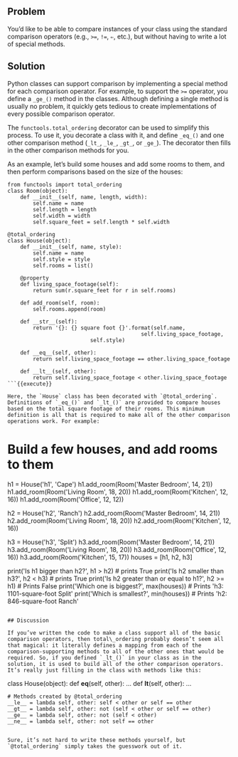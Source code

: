 ## Problem

You’d like to be able to compare instances of your class using the standard comparison operators (e.g., `>=`, `!=`, `⇐`, etc.), but without having to write a lot of special methods.

## Solution

Python classes can support comparison by implementing a special method for each comparison operator. For example, to support the `>=` operator, you define a `_ge_()` method in the classes. Although defining a single method is usually no problem, it quickly gets tedious to create implementations of every possible comparison operator.

The `functools.total_ordering` decorator can be used to simplify this process. To use it, you decorate a class with it, and define `_eq_()` and one other comparison method (`_lt_`, `_le_`, `_gt_`, or `_ge_`). The decorator then fills in the other comparison methods for you.

As an example, let’s build some houses and add some rooms to them, and then perform comparisons based on the size of the houses:

```
from functools import total_ordering
class Room(object):
    def __init__(self, name, length, width):
        self.name = name
        self.length = length
        self.width = width
        self.square_feet = self.length * self.width

@total_ordering
class House(object):
    def __init__(self, name, style):
        self.name = name
        self.style = style
        self.rooms = list()

    @property
    def living_space_footage(self):
        return sum(r.square_feet for r in self.rooms)

    def add_room(self, room):
        self.rooms.append(room)

    def __str__(self):
        return '{}: {} square foot {}'.format(self.name,
	                                      self.living_space_footage,
					      self.style)

    def __eq__(self, other):
        return self.living_space_footage == other.living_space_footage

    def __lt__(self, other):
        return self.living_space_footage < other.living_space_footage
```{{execute}}

Here, the `House` class has been decorated with `@total_ordering`. Definitions of `_eq_()` and `_lt_()` are provided to compare houses based on the total square footage of their rooms. This minimum definition is all that is required to make all of the other comparison operations work. For example:

```
# Build a few houses, and add rooms to them
h1 = House('h1', 'Cape')
h1.add_room(Room('Master Bedroom', 14, 21))
h1.add_room(Room('Living Room', 18, 20))
h1.add_room(Room('Kitchen', 12, 16))
h1.add_room(Room('Office', 12, 12))

h2 = House('h2', 'Ranch')
h2.add_room(Room('Master Bedroom', 14, 21))
h2.add_room(Room('Living Room', 18, 20))
h2.add_room(Room('Kitchen', 12, 16))

h3 = House('h3', 'Split')
h3.add_room(Room('Master Bedroom', 14, 21))
h3.add_room(Room('Living Room', 18, 20))
h3.add_room(Room('Office', 12, 16))
h3.add_room(Room('Kitchen', 15, 17))
houses = [h1, h2, h3]

print('Is h1 bigger than h2?', h1 > h2) # prints True
print('Is h2 smaller than h3?', h2 < h3) # prints True
print('Is h2 greater than or equal to h1?', h2 >= h1) # Prints False
print('Which one is biggest?', max(houses)) # Prints 'h3: 1101-square-foot Split'
print('Which is smallest?', min(houses)) # Prints 'h2: 846-square-foot Ranch'
```{{execute}}

## Discussion

If you’ve written the code to make a class support all of the basic comparison operators, then total\_ordering probably doesn’t seem all that magical: it literally defines a mapping from each of the comparison-supporting methods to all of the other ones that would be required. So, if you defined `_lt_()` in your class as in the solution, it is used to build all of the other comparison operators. It’s really just filling in the class with methods like this:

```
class House(object):
    def __eq__(self, other):
        ...
    def __lt__(self, other):
        ...

    # Methods created by @total_ordering
    __le__ = lambda self, other: self < other or self == other
    __gt__ = lambda self, other: not (self < other or self == other)
    __ge__ = lambda self, other: not (self < other)
    __ne__ = lambda self, other: not self == other
```{{execute}}

Sure, it’s not hard to write these methods yourself, but `@total_ordering` simply takes the guesswork out of it.